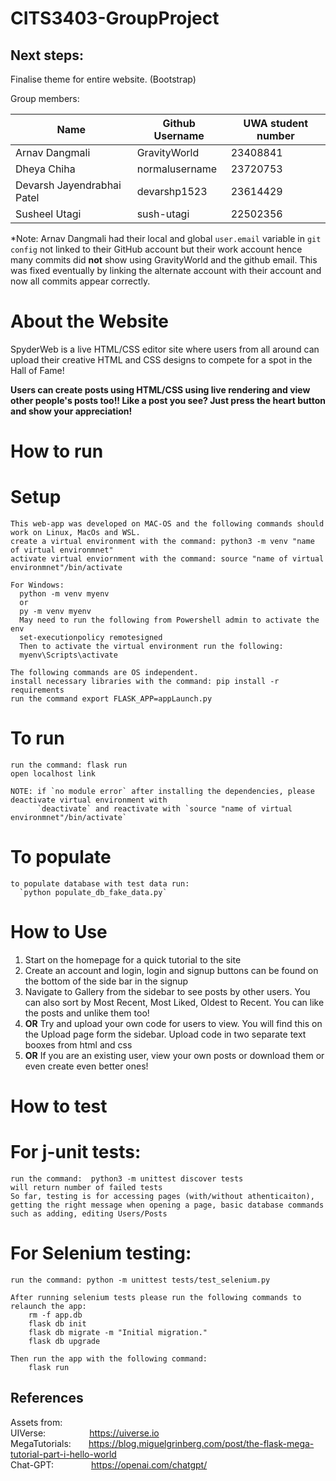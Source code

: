 # CITS3403-GroupProject

## Next steps:

Finalise theme for entire website. (Bootstrap)

Group members:

|Name|Github Username|UWA student number|
|----------------|---------------|-----------------|
|Arnav Dangmali|GravityWorld|23408841|
|Dheya Chiha|normalusername|23720753|
|Devarsh Jayendrabhai Patel|devarshp1523|23614429|
|Susheel Utagi|sush-utagi|22502356|

*Note: Arnav Dangmali had their local and global `user.email` variable in `git config` not linked to their GitHub account but their work account hence many commits did **not** show using GravityWorld and the github email. 
This was fixed eventually by linking the alternate account with their account and now all commits appear correctly. 


# About the Website

  SpyderWeb is a live HTML/CSS editor site where users from all around can upload their creative HTML and CSS designs to compete for a spot in the Hall of Fame! 

  **Users can create posts using HTML/CSS using live rendering and view other people's posts too!!  Like a post you see? Just press the heart button and show your appreciation!**



# How to run

  # Setup
  
    This web-app was developed on MAC-OS and the following commands should work on Linux, MacOs and WSL.
    create a virtual environment with the command: python3 -m venv "name of virtual environmnet"
    activate virtual enviornment with the command: source "name of virtual environmnet"/bin/activate

    For Windows:
      python -m venv myenv
      or
      py -m venv myenv
      May need to run the following from Powershell admin to activate the env
      set-executionpolicy remotesigned
      Then to activate the virtual environment run the following:
      myenv\Scripts\activate
      
    The following commands are OS independent.
    install necessary libraries with the command: pip install -r requirements
    run the command export FLASK_APP=appLaunch.py



  # To run

    run the command: flask run
    open localhost link

    NOTE: if `no module error` after installing the dependencies, please deactivate virtual environment with
          `deactivate` and reactivate with `source "name of virtual environmnet"/bin/activate`
  
  # To populate

    to populate database with test data run:
      `python populate_db_fake_data.py`

# How to Use

  1. Start on the homepage for a quick tutorial to the site
  2. Create an account and login, login and signup buttons can be found on the bottom of the side bar in the signup
  3. Navigate to Gallery from the sidebar to see posts by other users. You can also sort by Most Recent, Most Liked, Oldest to Recent. You can like the posts and unlike them too!
  4. **OR** Try and upload your own code for users to view. You will find this on the Upload page form the sidebar. Upload code in two separate text booxes from html and css
  5. **OR** If you are an existing user, view your own posts or download them or even create even better ones!



# How to test

  # For j-unit tests:
    
    run the command:  python3 -m unittest discover tests
    will return number of failed tests
    So far, testing is for accessing pages (with/without athenticaiton), getting the right message when opening a page, basic database commands such as adding, editing Users/Posts

  # For Selenium testing:

    run the command: python -m unittest tests/test_selenium.py

    After running selenium tests please run the following commands to relaunch the app:
        rm -f app.db
        flask db init
        flask db migrate -m "Initial migration."
        flask db upgrade
    
    Then run the app with the following command:
        flask run


## References

Assets from:  
UIVerse:&emsp;&emsp;&emsp;&emsp;&emsp;https://uiverse.io  
MegaTutorials:&emsp;&emsp;https://blog.miguelgrinberg.com/post/the-flask-mega-tutorial-part-i-hello-world  
Chat-GPT:&emsp;&emsp;&emsp;&emsp;&nbsp;https://openai.com/chatgpt/  